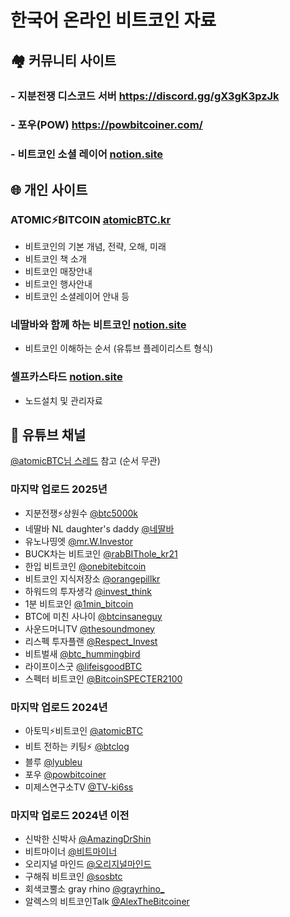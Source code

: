 # 한국어 온라인 비트코인 자료

## 🏘️ 커뮤니티 사이트
### - 지분전쟁 디스코드 서버 https://discord.gg/gX3gK3pzJk
### - 포우(POW) https://powbitcoiner.com/
### - 비트코인 소셜 레이어 [notion.site](https://exciting-cheek-5fa.notion.site/itcoin-Social-Layer-17267469618f80e78b4ec91ae055ec06)

## 🌐 개인 사이트
### ATOMIC⚡️₿ITCOIN [atomicBTC.kr](https://atomicbtc.notion.site/ATOMIC-ITCOIN-8808cd293d9e4fd294a03fdd590c2131)
- 비트코인의 기본 개념, 전략, 오해, 미래
- 비트코인 책 소개
- 비트코인 매장안내
- 비트코인 행사안내
- 비트코인 소셜레이어 안내 등

### 네딸바와 함께 하는 비트코인 [notion.site](https://righteous-route-5d3.notion.site/1cdc206ac58f8010b45ad550d5686a08)
- 비트코인 이해하는 순서 (유튜브 플레이리스트 형식)
  
### 셀프카스타드 [notion.site](https://florentine-porkpie-563.notion.site/2e905cab90ae4a979711ec40bbb85d64?v=7c329be91bd44a03928fcfa3ed4c3fe4)  
- 노드설치 및 관리자료

## 🎦 유튜브 채널
[@atomicBTC님 스레드](https://x.com/atomicBTC/status/1564381447527727104) 참고 (순서 무관)  

### 마지막 업로드 2025년
- 지분전쟁⚡️상원수 [@btc5000k](https://www.youtube.com/@btc5000k)
- 네딸바 NL daughter's daddy [@네딸바](https://www.youtube.com/@네딸바)
- 유노나띵엣 [@mr.W.Investor](https://www.youtube.com/@mr.W.Investor)
- BUCK차는 비트코인 [@rabBIThole_kr21](https://www.youtube.com/@rabBIThole_kr21)
- 한입 비트코인 [@onebitebitcoin](https://www.youtube.com/@onebitebitcoin)
- 비트코인 지식저장소 [@orangepillkr](https://www.youtube.com/@orangepillkr)
- 하워드의 투자생각 [@invest_think](https://www.youtube.com/@invest_think)
- 1분 비트코인 [@1min_bitcoin](https://www.youtube.com/@1min_bitcoin)
- BTC에 미친 사나이 [@btcinsaneguy](https://www.youtube.com/@btcinsaneguy)
- 사운드머니TV [@thesoundmoney](https://www.youtube.com/@thesoundmoney)
- 리스펙 투자플랜 [@Respect_Invest](https://www.youtube.com/@Respect_Invest)
- 비트벌새 [@btc_hummingbird](https://www.youtube.com/@btc_hummingbird)
- 라이프이스굿 [@lifeisgoodBTC](https://www.youtube.com/@lifeisgoodBTC)
- 스펙터 비트코인 [@BitcoinSPECTER2100](https://www.youtube.com/@BitcoinSPECTER2100)
  
### 마지막 업로드 2024년
- 아토믹⚡️비트코인 [@atomicBTC](https://www.youtube.com/@atomicBTC)
- 비트 전하는 키팅⚡ [@btclog](https://www.youtube.com/@btclog)
- 블루 [@lyubleu](https://www.youtube.com/@lyubleu)
- 포우 [@powbitcoiner](https://www.youtube.com/@powbitcoiner)
- 미제스연구소TV [@TV-ki6ss](https://www.youtube.com/@TV-ki6ss)
    
### 마지막 업로드 2024년 이전
- 신박한 신박사 [@AmazingDrShin](https://www.youtube.com/@AmazingDrShin)
- 비트마이너 [@비트마이너](https://www.youtube.com/@비트마이너)
- 오리지널 마인드 [@오리지널마인드](https://www.youtube.com/@오리지널마인드)
- 구해줘 비트코인 [@sosbtc](https://www.youtube.com/@sosbtc)
- 회색코뿔소 gray rhino [@grayrhino_](https://www.youtube.com/@grayrhino_)
- 알렉스의 비트코인Talk [@AlexTheBitcoiner](https://www.youtube.com/@AlexTheBitcoiner)


